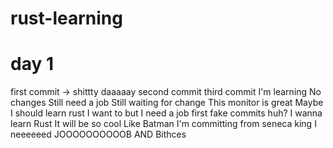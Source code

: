 # rust-learning
# day 1
first commit -> shittty daaaaay
second commit
third commit
I'm learning
No changes Still need a job
Still waiting for change
This monitor is great
Maybe I should learn rust
I want to but I need a job first
fake commits huh?
I wanna learn Rust
It will be so cool
Like Batman
I'm committing from seneca king
I neeeeeed JOOOOOOOOOOB 
AND Bithces 
